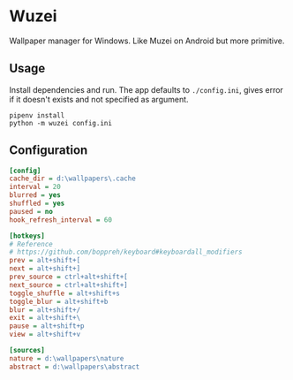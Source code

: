 # Wuzei
Wallpaper manager for Windows. Like Muzei on Android but more primitive.

## Usage
Install dependencies and run. The app defaults to `./config.ini`, 
gives error if it doesn't exists and not specified as argument.

```commandline
pipenv install
python -m wuzei config.ini
```

## Configuration
```ini
[config]
cache_dir = d:\wallpapers\.cache
interval = 20
blurred = yes
shuffled = yes
paused = no
hook_refresh_interval = 60

[hotkeys]
# Reference
# https://github.com/boppreh/keyboard#keyboardall_modifiers
prev = alt+shift+[
next = alt+shift+]
prev_source = ctrl+alt+shift+[
next_source = ctrl+alt+shift+]
toggle_shuffle = alt+shift+s
toggle_blur = alt+shift+b
blur = alt+shift+/
exit = alt+shift+\
pause = alt+shift+p
view = alt+shift+v

[sources]
nature = d:\wallpapers\nature
abstract = d:\wallpapers\abstract
```